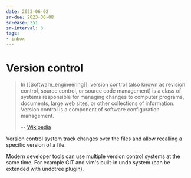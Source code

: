 ```yaml
---
date: 2023-06-02
sr-due: 2023-06-08
sr-ease: 251
sr-interval: 3
tags:
- inbox
---
```


# Version control

> In [[Software_engineering]], version control (also known as revision control,
> source control, or source code management) is a class of systems responsible
> for managing changes to computer programs, documents, large web sites, or
> other collections of information. Version control is a component of software
> configuration management.
>
> -- [Wikipedia](https://en.wikipedia.org/wiki/Version_control)

Version control system track changes over the files and allow recalling a
specific version of a file.

Modern developer tools can use multiple version control systems at the same
time. For example GIT and vim's built-in undo system (can be extended with
undotree plugin).